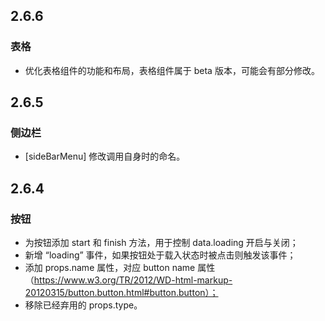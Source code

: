 ## 2.6.6

### 表格

* 优化表格组件的功能和布局，表格组件属于 beta 版本，可能会有部分修改。

## 2.6.5

### 侧边栏

* [sideBarMenu] 修改调用自身时的命名。

## 2.6.4

### 按钮

* 为按钮添加 start 和 finish 方法，用于控制 data.loading 开启与关闭；
* 新增 “loading” 事件，如果按钮处于载入状态时被点击则触发该事件；
* 添加 props.name 属性，对应 button name 属性 （https://www.w3.org/TR/2012/WD-html-markup-20120315/button.button.html#button.button）；
* 移除已经弃用的 props.type。

